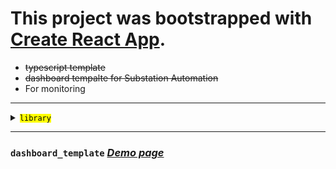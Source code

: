 # This project was bootstrapped with [Create React App](https://github.com/facebook/create-react-app).

- ~~typescript template~~
- <del>dashboard tempalte for Substation Automation</del>
- For monitoring

---

<details><summary><code><mark>library</mark></code></summary>

```
- react-router-dom
- react-redux
- redux-actions
- immutable
- prop-types
- classname
- reactstrap
- node-sass
- chart.js
- react-chartjs-2
- gh-pages
- etc...
```
</details>

---

### `dashboard_template` [_Demo page_](https://monsoonp.github.io/dashboard_template "template demo link")
